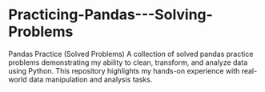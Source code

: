 # Practicing-Pandas---Solving-Problems
Pandas Practice (Solved Problems) A collection of solved pandas practice problems demonstrating my ability to clean, transform, and analyze data using Python. This repository highlights my hands-on experience with real-world data manipulation and analysis tasks.
